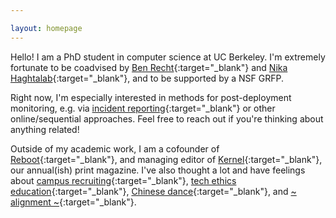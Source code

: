 ```yaml
---

layout: homepage
---
```

Hello! I am a PhD student in computer science at UC Berkeley. I'm extremely fortunate to be coadvised by [Ben Recht](https://people.eecs.berkeley.edu/~brecht/){:target="_blank"} and [Nika Haghtalab](https://people.eecs.berkeley.edu/~nika/){:target="_blank"}, and to be supported by a NSF GRFP. 

Right now, I'm especially interested in methods for post-deployment monitoring, e.g. via [incident reporting](https://arxiv.org/abs/2502.08166){:target="_blank"} or other online/sequential approaches. Feel free to reach out if you're thinking about anything related! 

Outside of my academic work, I am a cofounder of [Reboot](https://reboothq.substack.com/about){:target="_blank"}, and managing editor of [Kernel](https://kernelmag.io/){:target="_blank"}, our annual(ish) print magazine. 
I've also thought a lot and have feelings about [campus recruiting](http://www.theindy.org/article/1516){:target="_blank"}, [tech ethics education](http://www.theindy.org/article/2235){:target="_blank"}, [Chinese dance](https://letterstomyfriends.substack.com/p/mirrors){:target="_blank"}, and [~ alignment ~](https://joinreboot.org/p/alignment){:target="_blank"}. 
